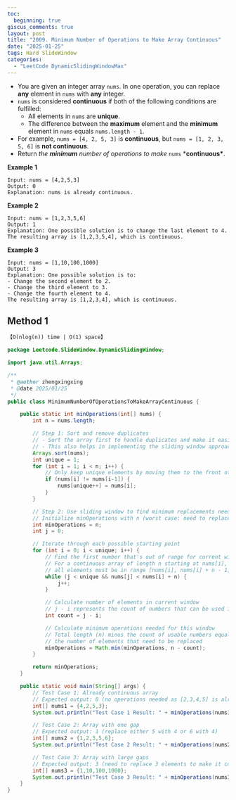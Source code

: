 ```yaml
---
toc:
  beginning: true
giscus_comments: true
layout: post
title: "2009. Minimum Number of Operations to Make Array Continuous"
date: "2025-01-25"
tags: Hard SlideWindow
categories:
  - "LeetCode DynamicSlidingWindowMax"
---
```



- You are given an integer array `nums`. In one operation, you can replace **any** element in `nums` with **any** integer.
- `nums` is considered **continuous** if both of the following conditions are fulfilled:
  - All elements in `nums` are **unique**.
  - The difference between the **maximum** element and the **minimum** element in `nums` equals `nums.length - 1`.
- For example, `nums = [4, 2, 5, 3]` is **continuous**, but `nums = [1, 2, 3, 5, 6]` is **not continuous**.
- Return *the **minimum** number of operations to make* `nums` ***continuous\***.

**Example 1**

```
Input: nums = [4,2,5,3]
Output: 0
Explanation: nums is already continuous.
```

**Example 2**

```
Input: nums = [1,2,3,5,6]
Output: 1
Explanation: One possible solution is to change the last element to 4.
The resulting array is [1,2,3,5,4], which is continuous.
```

**Example 3**

```
Input: nums = [1,10,100,1000]
Output: 3
Explanation: One possible solution is to:
- Change the second element to 2.
- Change the third element to 3.
- Change the fourth element to 4.
The resulting array is [1,2,3,4], which is continuous.
```

## Method 1

```tex
【O(nlog(n)) time | O(1) space】
```

```java
package Leetcode.SlideWindow.DynamicSlidingWindow;

import java.util.Arrays;

/**
 * @author zhengxingxing
 * @date 2025/01/25
 */
public class MinimumNumberOfOperationsToMakeArrayContinuous {

    public static int minOperations(int[] nums) {
        int n = nums.length;

        // Step 1: Sort and remove duplicates
        // - Sort the array first to handle duplicates and make it easier to find continuous ranges
        // - This also helps in implementing the sliding window approach
        Arrays.sort(nums);
        int unique = 1;
        for (int i = 1; i < n; i++) {
            // Only keep unique elements by moving them to the front of the array
            if (nums[i] != nums[i-1]) {
                nums[unique++] = nums[i];
            }
        }

        // Step 2: Use sliding window to find minimum replacements needed
        // Initialize minOperations with n (worst case: need to replace all elements)
        int minOperations = n;
        int j = 0;

        // Iterate through each possible starting point
        for (int i = 0; i < unique; i++) {
            // Find the first number that's out of range for current window
            // For a continuous array of length n starting at nums[i],
            // all elements must be in range [nums[i], nums[i] + n - 1]
            while (j < unique && nums[j] < nums[i] + n) {
                j++;
            }

            // Calculate number of elements in current window
            // j - i represents the count of numbers that can be used in the continuous array
            int count = j - i;

            // Calculate minimum operations needed for this window
            // Total length (n) minus the count of usable numbers equals
            // the number of elements that need to be replaced
            minOperations = Math.min(minOperations, n - count);
        }

        return minOperations;
    }

    public static void main(String[] args) {
        // Test Case 1: Already continuous array
        // Expected output: 0 (no operations needed as [2,3,4,5] is already continuous)
        int[] nums1 = {4,2,5,3};
        System.out.println("Test Case 1 Result: " + minOperations(nums1));

        // Test Case 2: Array with one gap
        // Expected output: 1 (replace either 5 with 4 or 6 with 4)
        int[] nums2 = {1,2,3,5,6};
        System.out.println("Test Case 2 Result: " + minOperations(nums2));

        // Test Case 3: Array with large gaps
        // Expected output: 3 (need to replace 3 elements to make it continuous)
        int[] nums3 = {1,10,100,1000};
        System.out.println("Test Case 3 Result: " + minOperations(nums3));
    }
}

```





